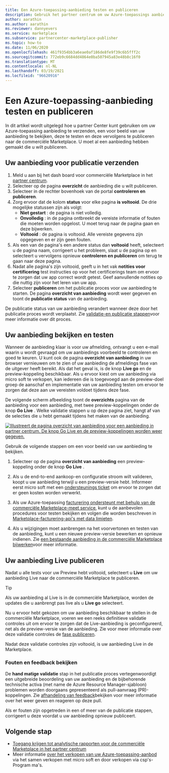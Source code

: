 ```yaml
---
title: Een Azure-toepassing-aanbieding testen en publiceren
description: Gebruik het partner centrum om uw Azure-toepassings aanbieding in te dienen voor een preview-versie, een voor beeld van uw aanbieding te bekijken, te testen en deze vervolgens te publiceren naar micro soft Commercial Marketplace.
author: aarathin
ms.author: aarathin
ms.reviewer: dannyevers
ms.service: marketplace
ms.subservice: partnercenter-marketplace-publisher
ms.topic: how-to
ms.date: 11/06/2020
ms.openlocfilehash: 461f9354bb3a6eae0af186de8fe9f39c6b5fff2c
ms.sourcegitcommit: 772eb9c6684dd4864e0ba507945a83e48b8c16f0
ms.translationtype: MT
ms.contentlocale: nl-NL
ms.lasthandoff: 03/19/2021
ms.locfileid: "96620916"
---
```

# <a name="how-to-test-and-publish-an-azure-application-offer"></a>Een Azure-toepassing-aanbieding testen en publiceren

In dit artikel wordt uitgelegd hoe u partner Center kunt gebruiken om uw Azure-toepassing aanbieding te verzenden, een voor beeld van uw aanbieding te bekijken, deze te testen en deze vervolgens te publiceren naar de commerciële Marketplace. U moet al een aanbieding hebben gemaakt die u wilt publiceren.

## <a name="submit-your-offer-for-publishing"></a>Uw aanbieding voor publicatie verzenden

1. Meld u aan bij het dash board voor commerciële Marketplace in het [partner centrum](https://partner.microsoft.com/dashboard/commercial-marketplace/overview).
1. Selecteer op de pagina **overzicht** de aanbieding die u wilt publiceren.
1. Selecteer in de rechter bovenhoek van de portal **controleren en publiceren**.
1. Zorg ervoor dat de kolom **status** voor elke pagina **is voltooid**. De drie mogelijke statussen zijn als volgt:
    - **Niet gestart** : de pagina is niet volledig.
    - **Onvolledig** : in de pagina ontbreekt de vereiste informatie of fouten die moeten worden opgelost. U moet terug naar de pagina gaan en deze bijwerken.
    - **Voltooid** : de pagina is voltooid. Alle vereiste gegevens zijn opgegeven en er zijn geen fouten.
1. Als een van de pagina's een andere status dan **voltooid** heeft, selecteert u de pagina naam, corrigeert u het probleem, slaat u de pagina op en selecteert u vervolgens opnieuw **controleren en publiceren** om terug te gaan naar deze pagina.
1. Nadat alle pagina's zijn voltooid, geeft u in het vak **notities voor certificering** test instructies op voor het certificerings team om ervoor te zorgen dat uw app correct wordt getest. Geef aanvullende notities op die nuttig zijn voor het leren van uw app.
1. Selecteer **publiceren** om het publicatie proces voor uw aanbieding te starten. De pagina **overzicht van aanbieding** wordt weer gegeven en toont de **publicatie status** van de aanbieding.

De publicatie status van uw aanbieding verandert wanneer deze door het publicatie proces wordt verplaatst. Zie [validatie-en publicatie stappen](review-publish-offer.md#validation-and-publishing-steps)voor meer informatie over dit proces.

## <a name="preview-and-test-your-offer"></a>Uw aanbieding bekijken en testen

Wanneer de aanbieding klaar is voor uw afmelding, ontvangt u een e-mail waarin u wordt gevraagd om uw aanbiedings voorbeeld te controleren en goed te keuren. U kunt ook de pagina **overzicht van aanbieding** in uw browser vernieuwen om te zien of uw aanbieding de afmeldings fase van de uitgever heeft bereikt. Als dat het geval is, is de knop **Live go** en de preview-koppeling beschikbaar. Als u ervoor kiest om uw aanbieding via micro soft te verkopen, kan iedereen die is toegevoegd aan de preview-doel groep de aanschaf en implementatie van uw aanbieding testen om ervoor te zorgen dat deze aan uw vereisten voldoet tijdens deze fase.

De volgende scherm afbeelding toont de **overzichts** pagina van de aanbieding voor een aanbieding, met twee preview-koppelingen onder de knop **Go Live** . Welke validatie stappen u op deze pagina ziet, hangt af van de selecties die u hebt gemaakt tijdens het maken van de aanbieding.

[![Illustreert de pagina overzicht van aanbieding voor een aanbieding in partner centrum. De knop Go Live en de preview-koppelingen worden weer gegeven.](media/create-new-azure-app-offer/azure-app-publish-status.png)](media/create-new-azure-app-offer/azure-app-publish-status.png#lightbox)

Gebruik de volgende stappen om een voor beeld van uw aanbieding te bekijken.

1. Selecteer op de pagina **overzicht van aanbieding** een preview-koppeling onder de knop **Go Live** . 

1. Als u de end-to-end aankoop-en configuratie stroom wilt valideren, koopt u uw aanbieding terwijl u een preview-versie hebt. Informeer eerst micro soft met een [ondersteunings ticket](https://aka.ms/marketplacesupport) om ervoor te zorgen dat er geen kosten worden verwerkt.

1. Als uw Azure-toepassing [facturering ondersteunt met behulp van de commerciële Marketplace-meet service](./partner-center-portal/azure-app-metered-billing.md), kunt u de aanbevolen procedures voor testen bekijken en volgen die worden beschreven in [Marketplace-facturering-api's met data limieten](./partner-center-portal/marketplace-metering-service-apis.md#development-and-testing-best-practices).

1. Als u wijzigingen moet aanbrengen na het voorvertonen en testen van de aanbieding, kunt u een nieuwe preview-versie bewerken en opnieuw indienen. Zie [een bestaande aanbieding in de commerciële Marketplace bijwerken](./partner-center-portal/update-existing-offer.md)voor meer informatie.

## <a name="publish-your-offer-live"></a>Uw aanbieding Live publiceren

Nadat u alle tests voor uw Preview hebt voltooid, selecteert u **Live** om uw aanbieding Live naar de commerciële Marketplace te publiceren.

   > [!TIP]
   > Als uw aanbieding al Live is in de commerciële Marketplace, worden de updates die u aanbrengt pas live als u **Live go** selecteert.

Nu u ervoor hebt gekozen om uw aanbieding beschikbaar te stellen in de commerciële Marketplace, voeren we een reeks definitieve validatie controles uit om ervoor te zorgen dat de Live-aanbieding is geconfigureerd, net als de preview-versie van de aanbieding. Zie voor meer informatie over deze validatie controles de [fase publiceren](review-publish-offer.md#publish-phase).

Nadat deze validatie controles zijn voltooid, is uw aanbieding Live in de Marketplace.

### <a name="errors-and-review-feedback"></a>Fouten en feedback bekijken

De **hand matige validatie** stap in het publicatie proces vertegenwoordigt een uitgebreide beoordeling van uw aanbieding en de bijbehorende technische activa (met name de Azure Resource Manager-sjabloon) problemen worden doorgaans gepresenteerd als pull-aanvraag (PR)-koppelingen. Zie [afhandeling van feedback](partner-center-portal/azure-apps-review-feedback.md)bekijken voor meer informatie over het weer geven en reageren op deze pull.

Als er fouten zijn opgetreden in een of meer van de publicatie stappen, corrigeert u deze voordat u uw aanbieding opnieuw publiceert.

## <a name="next-step"></a>Volgende stap

- [Toegang krijgen tot analytische rapporten voor de commerciële Marketplace in het partner centrum](partner-center-portal/analytics.md)
- Meer informatie [over het verkopen van uw Azure-toepassing-aanbod](create-new-azure-apps-offer-marketing.md) via het samen verkopen met micro soft en door verkopen via csp's-Program ma's.
